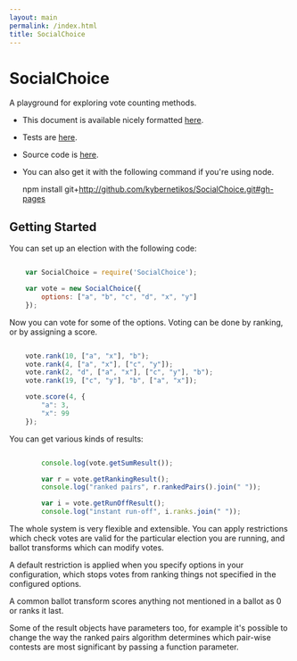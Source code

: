 ```yaml
---
layout: main
permalink: /index.html
title: SocialChoice
---
```


<script type="text/javascript" src="target/single/SocialChoice.js"></script>

SocialChoice
============

A playground for exploring vote counting methods.

* This document is available nicely formatted [here](http://kybernetikos.github.io/SocialChoice).
* Tests are [here](http://kybernetikos.github.io/SocialChoice/scenarios).
* Source code is [here](https://github.com/kybernetikos/SocialChoice).
* You can also get it with the following command if you're using node.

	npm install git+http://github.com/kybernetikos/SocialChoice.git#gh-pages

Getting Started
---------------

You can set up an election with the following code:

```javascript

	var SocialChoice = require('SocialChoice');

	var vote = new SocialChoice({
		options: ["a", "b", "c", "d", "x", "y"]
	});

```

Now you can vote for some of the options. Voting can be done by ranking, or by assigning a score.

```javascript

	vote.rank(10, ["a", "x"], "b");
	vote.rank(4, ["a", "x"], ["c", "y"]);
	vote.rank(2, "d", ["a", "x"], ["c", "y"], "b");
	vote.rank(19, ["c", "y"], "b", ["a", "x"]);

	vote.score(4, {
		"a": 3,
		"x": 99
	});

```

You can get various kinds of results:

```javascript

		console.log(vote.getSumResult());

		var r = vote.getRankingResult();
		console.log("ranked pairs", r.rankedPairs().join(" "));

		var i = vote.getRunOffResult();
		console.log("instant run-off", i.ranks.join(" "));

```

The whole system is very flexible and extensible.  You can apply restrictions which check votes are
valid for the particular election you are running, and ballot transforms which can modify votes.

A default restriction is applied when you specify options in your configuration, which stops votes
from ranking things not specified in the configured options.

A common ballot transform scores anything not mentioned in a ballot as 0 or ranks it last.

Some of the result objects have parameters too, for example it's possible to change the way the
ranked pairs algorithm determines which pair-wise contests are most significant by passing a
function parameter.